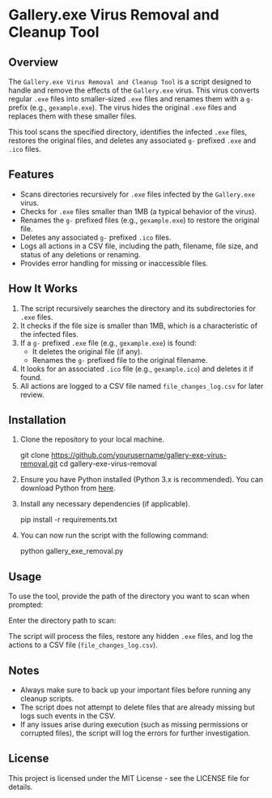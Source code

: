 # Gallery.exe Virus Removal and Cleanup Tool

## Overview

The `Gallery.exe Virus Removal and Cleanup Tool` is a script designed to handle and remove the effects of the `Gallery.exe` virus. This virus converts regular `.exe` files into smaller-sized `.exe` files and renames them with a `g-` prefix (e.g., `gexample.exe`). The virus hides the original `.exe` files and replaces them with these smaller files. 

This tool scans the specified directory, identifies the infected `.exe` files, restores the original files, and deletes any associated `g-` prefixed `.exe` and `.ico` files.

## Features

- Scans directories recursively for `.exe` files infected by the `Gallery.exe` virus.
- Checks for `.exe` files smaller than 1MB (a typical behavior of the virus).
- Renames the `g-` prefixed files (e.g., `gexample.exe`) to restore the original file.
- Deletes any associated `g-` prefixed `.ico` files.
- Logs all actions in a CSV file, including the path, filename, file size, and status of any deletions or renaming.
- Provides error handling for missing or inaccessible files.

## How It Works

1. The script recursively searches the directory and its subdirectories for `.exe` files.
2. It checks if the file size is smaller than 1MB, which is a characteristic of the infected files.
3. If a `g-` prefixed `.exe` file (e.g., `gexample.exe`) is found:
   - It deletes the original file (if any).
   - Renames the `g-` prefixed file to the original filename.
4. It looks for an associated `.ico` file (e.g., `gexample.ico`) and deletes it if found.
5. All actions are logged to a CSV file named `file_changes_log.csv` for later review.

## Installation

1. Clone the repository to your local machine.

   git clone https://github.com/yourusername/gallery-exe-virus-removal.git
   cd gallery-exe-virus-removal

2. Ensure you have Python installed (Python 3.x is recommended). You can download Python from [here](https://www.python.org/downloads/).

3. Install any necessary dependencies (if applicable).

   pip install -r requirements.txt

4. You can now run the script with the following command:

   python gallery_exe_removal.py

## Usage

To use the tool, provide the path of the directory you want to scan when prompted:

Enter the directory path to scan:

The script will process the files, restore any hidden `.exe` files, and log the actions to a CSV file (`file_changes_log.csv`).

## Notes

- Always make sure to back up your important files before running any cleanup scripts.
- The script does not attempt to delete files that are already missing but logs such events in the CSV.
- If any issues arise during execution (such as missing permissions or corrupted files), the script will log the errors for further investigation.

## License

This project is licensed under the MIT License - see the LICENSE file for details.
